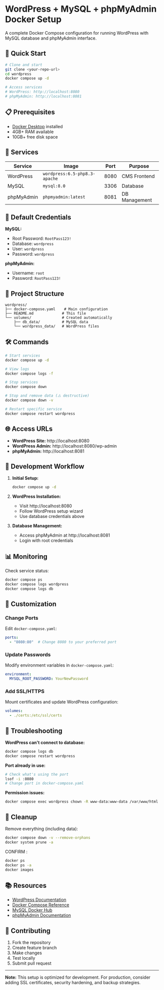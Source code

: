 # WordPress + MySQL + phpMyAdmin Docker Setup

A complete Docker Compose configuration for running WordPress with MySQL database and phpMyAdmin interface.

## 🚀 Quick Start

```bash
# Clone and start
git clone <your-repo-url>
cd wordpress
docker compose up -d

# Access services
# WordPress: http://localhost:8080
# phpMyAdmin: http://localhost:8081
```

## 📋 Prerequisites

- [Docker Desktop](https://www.docker.com/products/docker-desktop/) installed
- 4GB+ RAM available
- 10GB+ free disk space

## 🔧 Services

| Service | Image | Port | Purpose |
|---------|-------|------|---------|
| WordPress | `wordpress:6.5-php8.3-apache` | 8080 | CMS Frontend |
| MySQL | `mysql:8.0` | 3306 | Database |
| phpMyAdmin | `phpmyadmin:latest` | 8081 | DB Management |

## 🔑 Default Credentials

**MySQL:**
- Root Password: `RootPass123!`
- Database: `wordpress`
- User: `wordpress`
- Password: `wordpress`

**phpMyAdmin:**
- Username: `root`
- Password: `RootPass123!`

## 📁 Project Structure

```
wordpress/
├── docker-compose.yaml    # Main configuration
├── README.md             # This file
└── volumes/              # Created automatically
    ├── db_data/          # MySQL data
    └── wordpress_data/   # WordPress files
```

## 🛠️ Commands

```bash
# Start services
docker compose up -d

# View logs
docker compose logs -f

# Stop services
docker compose down

# Stop and remove data (⚠️ destructive)
docker compose down -v

# Restart specific service
docker compose restart wordpress
```

## 🌐 Access URLs

- **WordPress Site:** http://localhost:8080
- **WordPress Admin:** http://localhost:8080/wp-admin
- **phpMyAdmin:** http://localhost:8081

## 🔄 Development Workflow

1. **Initial Setup:**
   ```bash
   docker compose up -d
   ```

2. **WordPress Installation:**
   - Visit http://localhost:8080
   - Follow WordPress setup wizard
   - Use database credentials above

3. **Database Management:**
   - Access phpMyAdmin at http://localhost:8081
   - Login with root credentials

## 📊 Monitoring

Check service status:
```bash
docker compose ps
docker compose logs wordpress
docker compose logs db
```

## 🔧 Customization

### Change Ports
Edit `docker-compose.yaml`:
```yaml
ports:
  - "8080:80"  # Change 8080 to your preferred port
```

### Update Passwords
Modify environment variables in `docker-compose.yaml`:
```yaml
environment:
  MYSQL_ROOT_PASSWORD: YourNewPassword
```

### Add SSL/HTTPS
Mount certificates and update WordPress configuration:
```yaml
volumes:
  - ./certs:/etc/ssl/certs
```

## 🚨 Troubleshooting

**WordPress can't connect to database:**
```bash
docker compose logs db
docker compose restart wordpress
```

**Port already in use:**
```bash
# Check what's using the port
lsof -i :8080
# Change port in docker-compose.yaml
```

**Permission issues:**
```bash
docker compose exec wordpress chown -R www-data:www-data /var/www/html
```

## 🧹 Cleanup

Remove everything (including data):
```bash
docker compose down -v --remove-orphans
docker system prune -a
```
CONFIRM :
```bash
docker ps 
docker ps -a
docker images
```

## 📚 Resources

- [WordPress Documentation](https://wordpress.org/support/)
- [Docker Compose Reference](https://docs.docker.com/compose/)
- [MySQL Docker Hub](https://hub.docker.com/_/mysql)
- [phpMyAdmin Documentation](https://docs.phpmyadmin.net/)

## 🤝 Contributing

1. Fork the repository
2. Create feature branch
3. Make changes
4. Test locally
5. Submit pull request

---

**Note:** This setup is optimized for development. For production, consider adding SSL certificates, security hardening, and backup strategies.